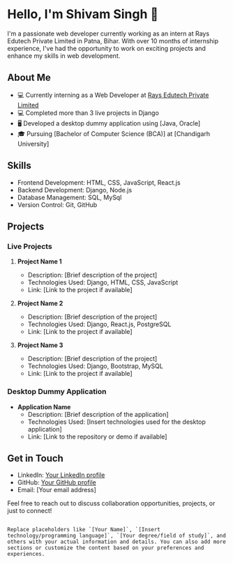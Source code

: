 # Hello, I'm Shivam Singh 👋

I'm a passionate web developer currently working as an intern at Rays Edutech Private Limited in Patna, Bihar. With over 10 months of internship experience, I've had the opportunity to work on exciting projects and enhance my skills in web development.

## About Me

- 💻 Currently interning as a Web Developer at [Rays Edutech Private Limited](https://www.raysonline.in/)
- 💻 Completed more than 3 live projects in Django
- 🖥️ Developed a desktop dummy application using [Java, Oracle]
- 🎓 Pursuing [Bachelor of Computer Science (BCA)] at [Chandigarh University]

## Skills

- Frontend Development: HTML, CSS, JavaScript, React.js
- Backend Development: Django, Node.js
- Database Management: SQL, MySql
- Version Control: Git, GitHub

## Projects

### Live Projects

1. **Project Name 1**
   - Description: [Brief description of the project]
   - Technologies Used: Django, HTML, CSS, JavaScript
   - Link: [Link to the project if available]

2. **Project Name 2**
   - Description: [Brief description of the project]
   - Technologies Used: Django, React.js, PostgreSQL
   - Link: [Link to the project if available]

3. **Project Name 3**
   - Description: [Brief description of the project]
   - Technologies Used: Django, Bootstrap, MySQL
   - Link: [Link to the project if available]

### Desktop Dummy Application

- **Application Name**
  - Description: [Brief description of the application]
  - Technologies Used: [Insert technologies used for the desktop application]
  - Link: [Link to the repository or demo if available]

## Get in Touch

- LinkedIn: [Your LinkedIn profile](https://www.linkedin.com/in/your-profile)
- GitHub: [Your GitHub profile](https://github.com/your-profile)
- Email: [Your email address]

Feel free to reach out to discuss collaboration opportunities, projects, or just to connect!
```

Replace placeholders like `[Your Name]`, `[Insert technology/programming language]`, `[Your degree/field of study]`, and others with your actual information and details. You can also add more sections or customize the content based on your preferences and experiences.
